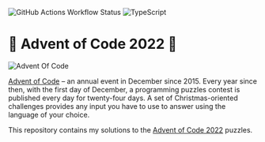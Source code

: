 ![GitHub Actions Workflow Status](https://img.shields.io/github/actions/workflow/status/kkulebaev/advent-of-code-2022/tests.yml?style=for-the-badge&label=TESTS)
![TypeScript](https://img.shields.io/badge/TypeScript-3178C6?style=for-the-badge&logo=TypeScript&logoColor=FFF)

# 🎄 Advent of Code 2022 🎁

![Advent Of Code](https://cdn.thenewstack.io/media/2021/12/521cd034-advent-of-code-2021.jpg)

[Advent of Code][aoc] – an annual event in December since 2015.
Every year since then, with the first day of December, a programming puzzles contest is published every day for twenty-four days.
A set of Christmas-oriented challenges provides any input you have to use to answer using the language of your choice.

This repository contains my solutions to the [Advent of Code 2022][aoc2022] puzzles.


[aoc]: https://adventofcode.com
[aoc2022]: https://adventofcode.com/2022